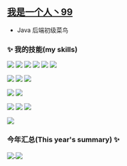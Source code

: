 ## [我是一个人丶99](https://xn--4gqta1h0zg9yuu7a.fun)

- Java 后端初级菜鸟

### ✨ 我的技能(my skills)

![](https://img.shields.io/badge/-HTML-E34F26?style=flat-square&logo=HTML5&logoColor=fff)
![](https://img.shields.io/badge/-CSS-1572B6?style=flat-square&logo=CSS3&logoColor=fff)
![](https://img.shields.io/badge/-JavaScript-F7DF1E?style=flat-square&logo=JavaScript&logoColor=000)
![](https://img.shields.io/badge/-Node.js-339933?style=flat-square&logo=Node.js&logoColor=fff)
![](https://img.shields.io/badge/-Vue-4fc08d?style=flat-square&logo=Vue.js&logoColor=fff)
![](https://img.shields.io/badge/-React-2d98ce?style=flat-square&logo=React&logoColor=fff)

![](https://img.shields.io/badge/-Java-4C7491?style=flat-square&logo=java&logoColor=fff)
![](https://img.shields.io/badge/-Spring-5FB832?style=flat-square&logo=Spring&logoColor=fff)
![](https://img.shields.io/badge/-SpringBoot-5FB832?style=flat-square&logo=SpringBoot&logoColor=fff)

![](https://img.shields.io/badge/-MySQL-4479A1?style=flat-square&logo=MySQL&logoColor=fff)
![](https://img.shields.io/badge/-Redis-DC382D?style=flat-square&logo=Redis&logoColor=fff)


![](https://img.shields.io/badge/-Git-E84E31?style=flat-square&logo=Git&logoColor=fff)
![](https://img.shields.io/badge/-Linux-000000?style=flat-square&logo=Linux&logoColor=fff)
![](https://img.shields.io/badge/-Docker-2496ED?style=flat-square&logo=Docker&logoColor=fff)

![](https://img.shields.io/badge/-Python-3e74a2?style=flat-square&logo=Python&logoColor=fff)





### 今年汇总(This year's summary) ✨
<div>
  <a href="https://github.com/anuraghazra/github-readme-stats">
    <img align="center" src="https://github-readme-stats.vercel.app/api?username=ygr99&count_private=true&hide_border=true&show_icons=true&theme=transparent" />
  </a>
  <a href="https://github.com/anuraghazra/github-readme-stats">
    <img align="center" src="https://github-readme-stats.vercel.app/api/top-langs/?username=ygr99&count_private=true&show_icons=true&layout=compact&hide_border=true&hide=html,javascript,css&theme=transparent" />
  </a>
</div>
